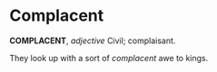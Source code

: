 # Complacent

**COMPLACENT**, _adjective_ Civil; complaisant.

They look up with a sort of _complacent_ awe to kings.